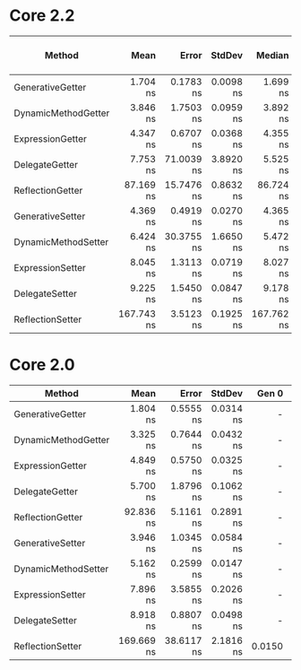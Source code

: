 # Core 2.2

|              Method |       Mean |      Error |    StdDev |     Median | Gen 0/1k Op | Gen 1/1k Op | Gen 2/1k Op | Allocated Memory/Op |
|-------------------- |-----------:|-----------:|----------:|-----------:|------------:|------------:|------------:|--------------------:|
|    GenerativeGetter |   1.704 ns |  0.1783 ns | 0.0098 ns |   1.699 ns |           - |           - |           - |                   - |
| DynamicMethodGetter |   3.846 ns |  1.7503 ns | 0.0959 ns |   3.892 ns |           - |           - |           - |                   - |
|    ExpressionGetter |   4.347 ns |  0.6707 ns | 0.0368 ns |   4.355 ns |           - |           - |           - |                   - |
|      DelegateGetter |   7.753 ns | 71.0039 ns | 3.8920 ns |   5.525 ns |           - |           - |           - |                   - |
|    ReflectionGetter |  87.169 ns | 15.7476 ns | 0.8632 ns |  86.724 ns |           - |           - |           - |                   - |
|    GenerativeSetter |   4.369 ns |  0.4919 ns | 0.0270 ns |   4.365 ns |           - |           - |           - |                   - |
| DynamicMethodSetter |   6.424 ns | 30.3755 ns | 1.6650 ns |   5.472 ns |           - |           - |           - |                   - |
|    ExpressionSetter |   8.045 ns |  1.3113 ns | 0.0719 ns |   8.027 ns |           - |           - |           - |                   - |
|      DelegateSetter |   9.225 ns |  1.5450 ns | 0.0847 ns |   9.178 ns |           - |           - |           - |                   - |
|    ReflectionSetter | 167.743 ns |  3.5123 ns | 0.1925 ns | 167.762 ns |      0.0150 |           - |           - |                64 B |

# Core 2.0

 |              Method |       Mean |      Error |    StdDev |  Gen 0 | Allocated |
 |-------------------- |-----------:|-----------:|----------:|-------:|----------:|
 |    GenerativeGetter |   1.804 ns |  0.5555 ns | 0.0314 ns |      - |       0 B |
 | DynamicMethodGetter |   3.325 ns |  0.7644 ns | 0.0432 ns |      - |       0 B |
 |    ExpressionGetter |   4.849 ns |  0.5750 ns | 0.0325 ns |      - |       0 B |
 |      DelegateGetter |   5.700 ns |  1.8796 ns | 0.1062 ns |      - |       0 B |
 |    ReflectionGetter |  92.836 ns |  5.1161 ns | 0.2891 ns |      - |       0 B |
 |    GenerativeSetter |   3.946 ns |  1.0345 ns | 0.0584 ns |      - |       0 B |
 | DynamicMethodSetter |   5.162 ns |  0.2599 ns | 0.0147 ns |      - |       0 B |
 |    ExpressionSetter |   7.896 ns |  3.5855 ns | 0.2026 ns |      - |       0 B |
 |      DelegateSetter |   8.918 ns |  0.8807 ns | 0.0498 ns |      - |       0 B |
 |    ReflectionSetter | 169.669 ns | 38.6117 ns | 2.1816 ns | 0.0150 |      64 B |
